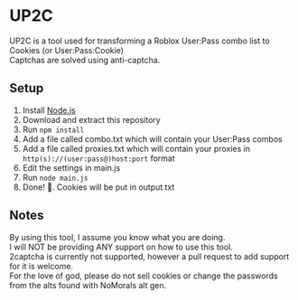 # UP2C
UP2C is a tool used for transforming a Roblox User:Pass combo list to Cookies (or User:Pass:Cookie)  
Captchas are solved using anti-captcha.
## Setup
  1. Install [Node.js](https://nodejs.org/)
  2. Download and extract this repository
  3. Run `npm install`
  4. Add a file called combo.txt which will contain your User:Pass combos
  5. Add a file called proxies.txt which will contain your proxies in `http(s)://(user:pass@)host:port` format
  6. Edit the settings in main.js
  7. Run `node main.js`
  8. Done! :tada:. Cookies will be put in output.txt
## Notes
By using this tool, I assume you know what you are doing.  
I will NOT be providing ANY support on how to use this tool.  
2captcha is currently not supported, however a pull request to add support for it is welcome.  
For the love of god, please do not sell cookies or change the passwords from the alts found with NoMorals alt gen.
